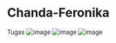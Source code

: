 # Chanda-Feronika 
Tugas 
![image](https://github.com/user-attachments/assets/899cfca3-5df8-4968-9e24-78d039619a24)
![image](https://github.com/user-attachments/assets/d0eef844-1e77-4a61-9aed-8103d4f829f5)
![image](https://github.com/user-attachments/assets/8bdc2e11-07d3-4660-ac5c-19b6d6164a6c)
